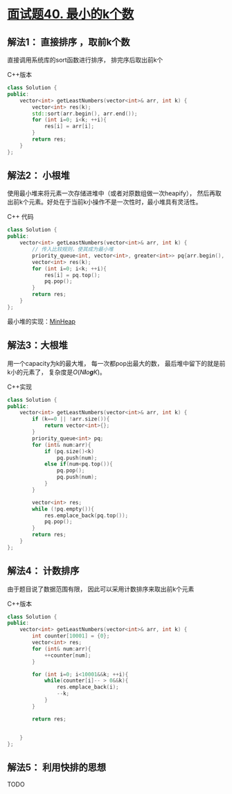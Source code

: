 # [面试题40. 最小的k个数](https://leetcode-cn.com/problems/zui-xiao-de-kge-shu-lcof/)

##  解法1： 直接排序 ，取前k个数

直接调用系统库的sort函数进行排序， 排完序后取出前k个

C++版本

```c++
class Solution {
public:
    vector<int> getLeastNumbers(vector<int>& arr, int k) {
        vector<int> res(k);
        std::sort(arr.begin(), arr.end());
        for (int i=0; i<k; ++i){
            res[i] = arr[i];
        }
        return res;
    }
};
```

## 解法2： 小根堆

使用最小堆来将元素一次存储进堆中（或者对原数组做一次heapify）， 然后再取出前k个元素。好处在于当前k小操作不是一次性时，最小堆具有灵活性。

C++ 代码

```c++
class Solution {
public:
    vector<int> getLeastNumbers(vector<int>& arr, int k) {
        // 传入比较规则，使其成为最小堆
        priority_queue<int, vector<int>, greater<int>> pq{arr.begin(), arr.end() };
        vector<int> res(k);
        for (int i=0; i<k; ++i){
            res[i] = pq.top();
            pq.pop();
        }
        return res;
    }
};
```

最小堆的实现：[MinHeap]('Heap.h')



## 解法3：大根堆

用一个capacity为k的最大堆， 每一次都pop出最大的数， 最后堆中留下的就是前k小的元素了， 复杂度是*O*(*N**l**o**g**K*)。

C++实现

```c++
class Solution {
public:
    vector<int> getLeastNumbers(vector<int>& arr, int k) {
        if (k==0 || !arr.size()){
            return vector<int>{};
        }
        priority_queue<int> pq;
        for (int& num:arr){
            if (pq.size()<k)
                pq.push(num);
            else if(num<pq.top()){
                pq.pop();
                pq.push(num);
            }
        }

        vector<int> res;
        while (!pq.empty()){
            res.emplace_back(pq.top());
            pq.pop();
        }
        return res;
    }
};
```

## 解法4： 计数排序

由于题目说了数据范围有限， 因此可以采用计数排序来取出前k个元素

C++版本

```c++
class Solution {
public:
    vector<int> getLeastNumbers(vector<int>& arr, int k) {
        int counter[10001] = {0};
        vector<int> res;
        for (int& num:arr){
            ++counter[num]; 
        }

        for (int i=0; i<10001&&k; ++i){
            while(counter[i]-- > 0&&k){
                res.emplace_back(i);
                --k;
            }
        }

        return res;


    }
};
```

## 解法5： 利用快排的思想

TODO